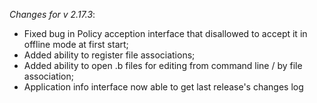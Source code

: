 _Changes for v 2.17.3_:
- Fixed bug in Policy acception interface that disallowed to accept it in offline mode at first start;
- Added ability to register file associations;
- Added ability to open .b files for editing from command line / by file association;
- Application info interface now able to get last release's changes log
